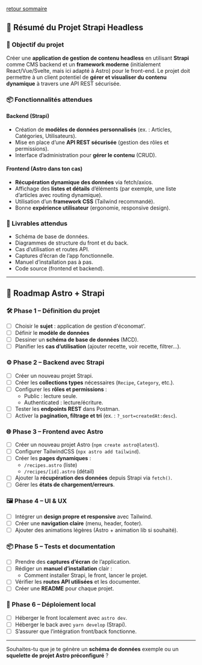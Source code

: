 [retour sommaire](../README.md)

## 📝 Résumé du Projet Strapi Headless

### 🎯 Objectif du projet
Créer une **application de gestion de contenu headless** en utilisant **Strapi** comme CMS backend et un **framework moderne** (initialement React/Vue/Svelte, mais ici adapté à Astro) pour le front-end. Le projet doit permettre à un client potentiel de **gérer et visualiser du contenu dynamique** à travers une API REST sécurisée.

### 📦 Fonctionnalités attendues

#### Backend (Strapi)
- Création de **modèles de données personnalisés** (ex. : Articles, Catégories, Utilisateurs).
- Mise en place d’une **API REST sécurisée** (gestion des rôles et permissions).
- Interface d’administration pour **gérer le contenu** (CRUD).

#### Frontend (Astro dans ton cas)
- **Récupération dynamique des données** via fetch/axios.
- Affichage des **listes et détails** d’éléments (par exemple, une liste d’articles avec routing dynamique).
- Utilisation d’un **framework CSS** (Tailwind recommandé).
- Bonne **expérience utilisateur** (ergonomie, responsive design).

### 📂 Livrables attendus
- Schéma de base de données.
- Diagrammes de structure du front et du back.
- Cas d’utilisation et routes API.
- Captures d’écran de l’app fonctionnelle.
- Manuel d’installation pas à pas.
- Code source (frontend et backend).

---

## 🚀 Roadmap Astro + Strapi

### 🛠️ Phase 1 – Définition du projet
- [ ] Choisir le **sujet** : application de gestion d'économat'.
- [ ] Définir le **modèle de données**
- [ ] Dessiner un **schéma de base de données** (MCD).
- [ ] Planifier les **cas d’utilisation** (ajouter recette, voir recette, filtrer…).

### ⚙️ Phase 2 – Backend avec Strapi
- [ ] Créer un nouveau projet Strapi.
- [ ] Créer les **collections types** nécessaires (`Recipe`, `Category`, etc.).
- [ ] Configurer les **rôles et permissions** :
  - Public : lecture seule.
  - Authenticated : lecture/écriture.
- [ ] Tester les **endpoints REST** dans Postman.
- [ ] Activer la **pagination, filtrage et tri** (ex. : `?_sort=createdAt:desc`).

### 🌐 Phase 3 – Frontend avec Astro
- [ ] Créer un nouveau projet Astro (`npm create astro@latest`).
- [ ] Configurer TailwindCSS (`npx astro add tailwind`).
- [ ] Créer les **pages dynamiques** :
  - `/recipes.astro` (liste)
  - `/recipes/[id].astro` (détail)
- [ ] Ajouter la **récupération des données** depuis Strapi via `fetch()`.
- [ ] Gérer les **états de chargement/erreurs**.

### 🖼️ Phase 4 – UI & UX
- [ ] Intégrer un **design propre et responsive** avec Tailwind.
- [ ] Créer une **navigation claire** (menu, header, footer).
- [ ] Ajouter des animations légères (Astro + animation lib si souhaité).

### 📦 Phase 5 – Tests et documentation
- [ ] Prendre des **captures d’écran** de l’application.
- [ ] Rédiger un **manuel d’installation** clair :
  - Comment installer Strapi, le front, lancer le projet.
- [ ] Vérifier les **routes API utilisées** et les documenter.
- [ ] Créer une **README** pour chaque projet.

### 🚀 Phase 6 – Déploiement local
- [ ] Héberger le front localement avec `astro dev`.
- [ ] Héberger le back avec `yarn develop` (Strapi).
- [ ] S’assurer que l’intégration front/back fonctionne.

---

Souhaites-tu que je te génère un **schéma de données** exemple ou un **squelette de projet Astro préconfiguré** ?